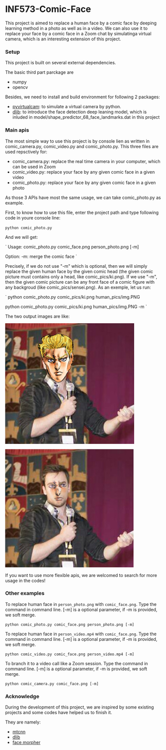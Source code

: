 # INF573-Comic-Face

This project is aimed to replace a human face by a comic face by deeping learning method in a photo as well as in a video. We can also use it to replace your face by a comic face in a Zoom chat by simulatinga virtual camera, which is an interesting extension of this project.

### Setup

This project is built on several external dependencies.

The basic third part parckage are
* numpy
* opencv

Besides, we need to install and build environment for following 2 packages:
* [pyvirtualcam](https://github.com/letmaik/pyvirtualcam): to simulate a virtual camera by python.
* [dlib](http://dlib.net/): to introduce the face detection deep leaning model, which is inluded in model/shape_predictor_68_face_landmarks.dat in this project

### Main apis

The most simple way to use this project is by console lien as written in comic_camera.py, comic_video.py and comic_photo.py. This three files are used repsctively for:

* comic_camera.py: replace the real time camera in your computer, which can be used in Zoom
* comic_video.py: replace your face by any given comic face in a given video
* comic_photo.py: replace your face by any given comic face in a given photo

As those 3 APIs have most the same usage, we can take comic_photo.py as example.

First, to know how to use this file, enter the project path and type following code in youre console line:

`
python comic_photo.py
`

And we will get:

`
Usage: comic_photo.py comic_face.png person_photo.png [-m]

Option: -m: merge the comic face
`

Precisely, if we do not use "-m" which is optional, then we will simply replace the given human face by the given comic head (the given comic picture must contains only a head, like comic_pics/ki.png).
If we use "-m", then the given comic picture can be any front face of a comic figure with any backgroud (like comic_pics/sensei.png).
As an exemple, let us run:

`
python comic_photo.py comic_pics/ki.png human_pics/img.PNG

python comic_photo.py comic_pics/ki.png human_pics/img.PNG -m
`

The two output images are like:

![res1](results/replace.png "replacement result")

![res2](results/merge.png "merged result")

If you want to use more flexible apis, we are welcomed to search for more usage in the codes!


### Other examples

To replace human face in `person_photo.png` with `comic_face.png`.
Type the command in command line. [-m] is a optional parameter, if -m is provided, we soft merge.

```shell
python comic_photo.py comic_face.png person_photo.png [-m]
```

To replace human face in `person_video.mp4` with `comic_face.png`.
Type the command in command line. [-m] is a optional parameter, if -m is provided, we soft merge.

```shell
python comic_video.py comic_face.png person_video.mp4 [-m]
```

To branch it to a video call like a Zoom session.
Type the command in command line. [-m] is a optional parameter, if -m is provided, we soft merge.

```shell
python comic_camera.py comic_face.png [-m]
```



### Acknowledge

During the development of this project, we are inspired by some existing projects and some codes have helped us to finish it.

They are namely:

* [mtcnn](https://github.com/ipazc/mtcnn)
* [dlib](https://github.com/davisking/dlib)
* [face morpher](https://github.com/alyssaq/face_morpher)
